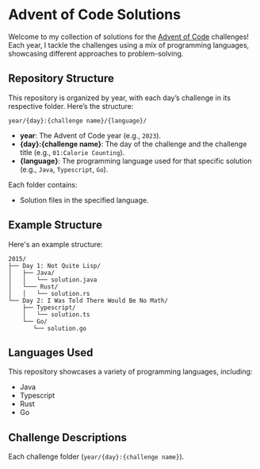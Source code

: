 # Advent of Code Solutions

Welcome to my collection of solutions for the [Advent of Code](https://adventofcode.com/) challenges! Each year, I tackle the challenges using a mix of programming languages, showcasing different approaches to problem-solving.

## Repository Structure

This repository is organized by year, with each day’s challenge in its respective folder. Here’s the structure:

```
year/{day}:{challenge name}/{language}/
```

- **year**: The Advent of Code year (e.g., `2023`).
- **{day}:{challenge name}**: The day of the challenge and the challenge title (e.g., `01:Calorie Counting`).
- **{language}**: The programming language used for that specific solution (e.g., `Java`, `Typescript`, `Go`).

Each folder contains:
- Solution files in the specified language.

## Example Structure

Here's an example structure:

```
2015/
├── Day 1: Not Quite Lisp/
│   ├── Java/
│   │   └── solution.java
│   └─── Rust/
│   │   └── solution.rs
└── Day 2: I Was Told There Would Be No Math/
    ├── Typescript/
    │   └── solution.ts
    └── Go/
       └── solution.go
```

## Languages Used

This repository showcases a variety of programming languages, including:
- Java
- Typescript
- Rust
- Go

## Challenge Descriptions

Each challenge folder (`year/{day}:{challenge name}`).
